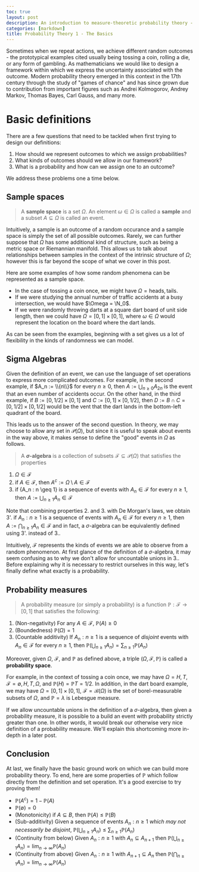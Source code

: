 ```yaml
---
toc: true
layout: post
description: An introduction to measure-theoretic probability theory - sample spaces, sigma algebras, and probability measures.
categories: [markdown]
title: Probability Theory 1 - The Basics
---
```


Sometimes when we repeat actions, we achieve different random outcomes - the prototypical examples cited usually being tossing a coin, rolling a die, or any form of gambling.
As mathematicians we would like to design a framework within which we express the uncertainty associated with the outcome.
Modern probability theory emerged in this context in the 17th century through the study of "games of chance" and has since grown due to contribution from important figures such as Andrei Kolmogorov, Andrey Markov, Thomas Bayes, Carl Gauss, and many more.

# Basic definitions

There are a few questions that need to be tackled when first trying to design our definitions:

1. How should we represent outcomes to which we assign probabilities?
1. What kinds of outcomes should we allow in our framework?
1. What is a probability and how can we assign one to an outcome?

We address these problems one a time below.

## Sample spaces

> A **sample space** is a set $\Omega$. An element $\omega \in \Omega$ is called a **sample** and a subset $A \subseteq \Omega$ is called an event.

Intuitively, a sample is an outcome of a random occurance and a sample space is simply the set of all possible outcomes.
Rarely, we can further suppose that $\Omega$ has some additional kind of structure, such as being a metric space or Riemannian manifold.
This allows us to talk about relationships between samples in the context of the intrinsic structure of $\Omega$; however this is far beyond the scope of what we cover in this post.

Here are some examples of how some random phenomena can be represented as a sample space.
- In the case of tossing a coin once, we might have $\Omega = {\text{heads}, \text{tails}}$.
- If we were studying the annual number of traffic accidents at a busy intersection, we would have $\Omega = \N_0$.
- If we were randomly throwing darts at a square dart board of unit side length, then we could have $\Omega = [0,1] \times [0,1]$, where $\omega \in \Omega$ would represent the location on the board where the dart lands.

As can be seen from the examples, beginning with a set gives us a lot of flexibility in the kinds of randomness we can model.

## Sigma Algebras

Given the definition of an event, we can use the language of set operations to express more complicated outcomes.
For example, in the second example, if $A_n := \\{n\\}$ for every $n \geq 0$, then $A := \bigcup_{n \geq 0} A_{2n}$ is the event that an even number of accidents occur.
On the other hand, in the third example, if $B := [0,1/2] \times [0,1]$ and $C := [0,1] \times [0,1/2]$, then $D := B \cap C = [0,1/2] \times [0,1/2]$ would be the vent that the dart lands in the bottom-left quadrant of the board.

This leads us to the answer of the second question.
In theory, we may choose to allow any set in $\mathcal P(\Omega)$, but since it is useful to speak about events in the way above, it makes sense to define the "good" events in $\Omega$ as follows.

> A **$\sigma$-algebra** is a collection of subsets $\mathcal F \subseteq \mathcal P(\Omega)$ that satisfies the properties
1. $\Omega \in \mathcal F$
1. if $A \in \mathcal F$, then $A^c := \Omega \setminus A \in \mathcal F$
1. if {A_n : n \geq 1} is a sequence of events with $A_n \in \mathcal F$ for every $n \geq 1$, then $\displaystyle A := \bigcup_{n \geq 1} A_n \in \mathcal F$

Note that combining properties 2. and 3. with De Morgan's laws, we obtain
3'. if ${A_n : n \geq 1}$ is a sequence of events with $A_n \in \mathcal F$ for every $n \geq 1$, then $A := \bigcap_{n \geq 1} A_n \in \mathcal F$
and in fact, a $\sigma$-algebra can be equivalently defined using 3'. instead of 3..

Intuitively, $\mathcal F$ represents the kinds of events we are able to observe from a random phenomenon.
At first glance of the definition of a $\sigma$-algebra, it may seem confusing as to why we don't allow for uncountable unions in 3..
Before explaining why it is necessary to restrict ourselves in this way, let's finally define what exactly is a probability.

## Probability measures

> A probability measure (or simply a probability) is a function $\mathbb P : \mathcal F \to [0,1]$ that satisfies the following:
1. (Non-negativity) For any $A \in \mathcal F$, $\mathbb P(A) \geq 0$
2. (Boundedness) $\mathbb P(\Omega) = 1$
3. (Countable additivity) If ${A_n : n \geq 1}$ is a sequence of *disjoint* events with $A_n \in \mathcal F$ for every $n \geq 1$, then $\mathbb P(\bigcup_{n \geq 1} A_n) = \sum_{n \geq 1} \mathbb P(A_n)$

Moreover, given $\Omega$, $\mathcal F$, and $\mathbb P$ as defined above, a triple $(\Omega, \mathcal F, \mathbb P)$ is called a **probability space**.

For example, in the context of tossing a coin once, we may have $\Omega = {H, T}$, $\mathcal F = {\emptyset, {H}, {T}, \Omega}$, and $\mathbb P({H}) = \mathbb P{{T}} = 1/2$.
In addition, in the dart board example, we may have $\Omega = [0,1] \times [0,1]$, $\mathcal F = \mathcal B(\Omega)$ is the set of borel-measurable subsets of $\Omega$, and $\mathbb P = \lambda$ is Lebesgue measure.

If we allow uncountable unions in the definition of a $\sigma$-algebra, then given a probability measure, it is possible to a build an event with probability strictly greater than one.
In other words, it would break our otherwise very nice definition of a probability measure.
We'll explain this shortcoming more in-depth in a later post.

## Conclusion

At last, we finally have the basic ground work on which we can build more probability theory.
To end, here are some properties of $\mathbb P$ which follow directly from the definition and set operation.
It's a good exercise to try proving them!

- $\mathbb P(A^c) = 1 - \mathbb P(A)$
- $\mathbb P(\emptyset) = 0$
- (Monotonicity) if $A \subseteq B$, then $\mathbb P(A) \leq \mathbb P(B)$
- (Sub-additivity) Given a sequence of events ${A_n : n \geq 1 }$ *which may not necessarily be disjoint*, $\mathbb P(\bigcup_{n \geq 1} A_n) \leq \sum_{n \geq 1} \mathbb P(A_n)$
- (Continuity from below) Given ${A_n : n \geq 1}$ with $A_n \subseteq A_{n+1}$ then $\mathbb P(\bigcup_{n \geq 1} A_n) = \lim_{n \to \infty} \mathbb P(A_n)$
- (Continuity from above) Given ${A_n : n \geq 1}$ with $A_{n+1} \subseteq A_n$ then $\mathbb P(\bigcap_{n \geq 1} A_n) = \lim_{n \to \infty} \mathbb P(A_n)$
